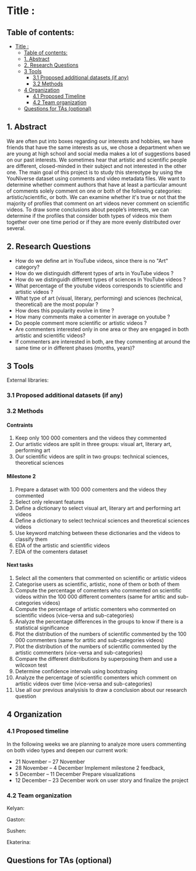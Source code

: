# Title :

## Table of contents:
- [Title :](#title-)
  - [Table of contents:](#table-of-contents)
  - [1. Abstract](#1-abstract)
  - [2. Research Questions](#2-research-questions)
  - [3 Tools](#3-tools)
    - [3.1 Proposed additional datasets (if any)](#31-proposed-additional-datasets-if-any)
    - [3.2 Methods](#32-methods)
  - [4 Organization](#4-organization)
    - [4.1 Proposed Timeline](#41-proposed-timeline)
    - [4.2 Team organization](#42-team-organization)
  - [Questions for TAs (optional)](#questions-for-tas-optional)


## 1. Abstract
We are often put into boxes regarding our interests and hobbies, we have friends that have the same interests as us, we chose a department when we are young at high school and social media makes a lot of suggestions based on our past interests. We sometimes hear that artistic and scientific people are different, closed-minded in their subject and not interested in the other one. The main goal of this project is to study this stereotype by using the YouNiverse dataset using comments and video metadata files. We want to determine whether comment authors that have at least a particular amount of comments solely comment on one or both of the following categories: artistic/scientific, or both. We can examine whether it's true or not that the majority of profiles that comment on art videos never comment on scientific videos. To draw some conclusions about people’s interests, we can determine if the profiles that consider both types of videos mix them together over one time period or if they are more evenly distributed over several.

## 2. Research Questions
- How do we define art in YouTube videos, since there is no "Art" category?
- How do we distinguidh different types of arts in YouTube videos ?
- How do we distinguidh different types of sciences in YouTube videos ?
- What percentage of the youtube videos corresponds to scientific and artistic videos ?
- What type of art (visual, literary, performing) and sciences (technical, theoretical) are the most popular ?
- How does this popularity evolve in time ?
- How many comments make a comenter in average on youtube ?
- Do people comment more scientific or artistic videos ?
- Are commenters interested only in one area or they are engaged in both artistic and scientific videos?
- If commenters are interested in both, are they commenting at around the same time or in different phases (months, years)?

## 3 Tools
External libraries:

### 3.1 Proposed additional datasets (if any)

### 3.2 Methods

#### Contraints  
1.  Keep only 100 000 comenters and the videos they commented 
2.	Our artistic videos are split in three groups: visual art, literary art, performing art
3.  Our scientific videos are split in two groups: technical sciences, theoretical sciences

#### Milestone 2
1.  Prepare a dataset with 100 000 comenters and the videos they commented
2.  Select only relevant features
3.  Define a dictionary to select visual art, literary art and performing art videos
4.  Define a dictionary to select technical sciences and theoretical sciences videos
5.  Use keyword matching between these dictionaries and the videos to classify them
6.  EDA of the artistic and scientific videos 
7.  EDA of the comenters dataset

#### Next tasks
1.  Select all the comenters that commented on scientific or artistic videos
2.  Categorise users as scientific, artistic, none of them or both of them
3.  Compute the percentage of comenters who commented on scientific videos within the 100 000 different comenters (same for artitic and sub-categories videos)
4.  Compute the percentage of artistic comenters who commented on scientific videos (vice-versa and sub-categories)
5.  Analyze the percentage differences in the groups to know if there is a statistical significance
6.  Plot the distribution of the numbers of scientific commented by the 100 000 commenters (same for artitic and sub-categories videos)
7.  Plot the distribution of the numbers of scientific commented by the artistic commenters (vice-versa and sub-categories)
8.  Compare the different distributions by superposing them and use a wilcoxon test
9.  Determine confidence intervals using bootstraping
10.  Analyze the percentage of scientific comenters which comment on artistic videos over time (vice-versa and sub-categories)
11.  Use all our previous analysisis to draw a conclusion about our research question

## 4 Organization
### 4.1 Proposed timeline
In the following weeks we are planning to analyze more users commenting on both video types and deepen our current work:
* 21 November – 27 November 
* 28 November – 4 December Implement milestone 2 feedback, 
* 5 December – 11 December Prepare visualizations
* 12 December – 23 December work on user story and finalize the project
### 4.2 Team organization

Kelyan: 


Gaston: 

Sushen:

Ekaterina:

## Questions for TAs (optional)